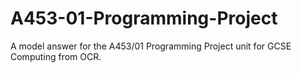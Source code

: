A453-01-Programming-Project
===========================

A model answer for the A453/01 Programming Project unit for GCSE Computing from OCR.
